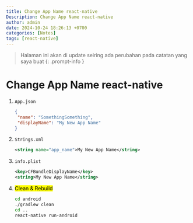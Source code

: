 ```yaml
---
title: Change App Name react-native
Description: Change App Name react-native
author: admin
date: 2024-10-24 18:26:13 +0700
categories: [Notes]
tags: [react-native]
---
```


> Halaman ini akan di update seiring ada perubahan pada catatan yang saya buat
{: .prompt-info }

# Change App Name react-native

1. `App.json`
   
   ```json
   {
    "name": "SomethingSomething",
    "displayName": "My New App Name"
   }
   ```

2. `Strings.xml` <Android>
   
   ```xml
   <string name="app_name">My New App Name</string>
   ```

3. `info.plist` <Ios>
   
   ```xml
   <key>CFBundleDisplayName</key>
   <string>My New App Name</string>
   ```

4. <Mark>Clean & Rebuild</Mark>
   
   ```bash
   cd android
   ./gradlew clean
   cd ..
   react-native run-android
   ```
